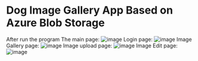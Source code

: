 # Dog Image Gallery App Based on Azure Blob Storage
After run the program
The main page:
![image](https://user-images.githubusercontent.com/59054117/174923039-34db857c-1f94-49d2-b6a5-aeb21e2cec77.png)
Login page:
![image](https://user-images.githubusercontent.com/59054117/174923100-7ec5a1d1-f008-4b26-8720-d47db7e5d616.png)
Image Gallery page:
![image](https://user-images.githubusercontent.com/59054117/174923163-983817b0-10ff-4264-9ac2-53abda218424.png)
Image upload page:
![image](https://user-images.githubusercontent.com/59054117/174923258-4efdb661-12c4-4859-8a62-8d46dacb8d5e.png)
Image Edit page:
![image](https://user-images.githubusercontent.com/59054117/174923202-8deb1bdf-9a78-49f4-bfcb-a3c0248780e6.png)
